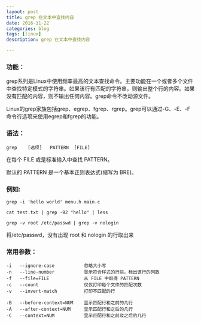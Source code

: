 ```yaml
---
layout: post
title: grep 在文本中查找内容
date: 2016-11-22
categories: blog
tags: [linux]
description: grep 在文本中查找内容

---
```


### 功能：

grep系列是Linux中使用频率最高的文本查找命令。主要功能在一个或者多个文件中查找特定模式的字符串。如果该行有匹配的字符串，则输出整个行的内容。如果没有匹配的内容，则不输出任何内容。grep命令不改动源文件。

Linux的grep家族包括grep、egrep、fgrep、rgrep。grep可以通过-G、-E、-F命令行选项来使用egrep和fgrep的功能。

### 语法：

`grep    [选项]   PATTERN  [FILE]`

在每个 FILE 或是标准输入中查找 PATTERN。

默认的 PATTERN 是一个基本正则表达式(缩写为 BRE)。

### 例如: 

`grep -i 'hello world' menu.h main.c`

`cat test.txt | grep -B2 "hello" | less`

`grep -v root /etc/passwd | grep -v nologin `

将/etc/passwd，没有出现 root 和 nologin 的行取出来

### 常用参数：

    -i   --ignore-case	         忽略大小写
    -n   --line-number           显示符合样式的行前，标出该行的列数
    -f   --file=FILE             从 FILE 中取得 PATTERN
    -c   --count                 仅仅打印每个文件的匹配次数
    -v   --invert-match          打印不匹配的行

    -B   --before-context=NUM    显示匹配行和之前的几行
    -A   --after-context=NUM     显示匹配行和之后的几行
    -C   --context=NUM           显示匹配行和之前及之后的几行